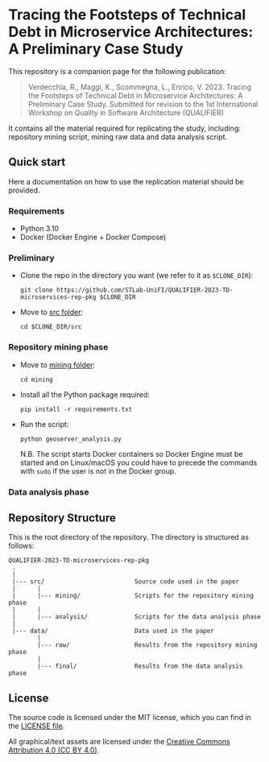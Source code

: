 # Tracing the Footsteps of Technical Debt in Microservice Architectures: A Preliminary Case Study
This repository is a companion page for the following publication:
> Verdecchia, R., Maggi, K., Scommegna, L., Enrico, V. 2023. Tracing the Footsteps of Technical Debt in Microservice Architectures: A Preliminary Case Study. Submitted for revision to the 1st International Workshop on Quality in Software Architecture (QUALIFIER)

It contains all the material required for replicating the study, including: repository mining script, mining raw data and data analysis script.

<!--

## How to cite us
The scientific article describing design, execution, and main results of this study is available [here](https://www.google.com).


If this study is helping your research, consider to cite it is as follows, thanks!

```
@article{,
  title={},
  author={},
  journal={},
  volume={},
  pages={},
  year={},
  publisher={}
}
```
-->

## Quick start
Here a documentation on how to use the replication material should be provided.

### Requirements

- Python 3.10
- Docker (Docker Engine + Docker Compose)

### Preliminary

- Clone the repo in the directory you want (we refer to it as `$CLONE_DIR`):

  ```
  git clone https://github.com/STLab-UniFI/QUALIFIER-2023-TD-microservices-rep-pkg $CLONE_DIR
  ```

- Move to [src folder](src/):

  ```
  cd $CLONE_DIR/src
  ```

### Repository mining phase

- Move to [mining folder](src/mining/):

  ```
  cd mining
  ```

- Install all the Python package required:

  ```
  pip install -r requirements.txt
  ```

- Run the script:

  ```
  python geoserver_analysis.py
  ```


  N.B. The script starts Docker containers so Docker Engine must be started and on Linux/macOS you could have to precede the commands with `sudo` if the user is not in the Docker group.

### Data analysis phase

<!-- TODO -->

## Repository Structure
This is the root directory of the repository. The directory is structured as follows:

    QUALIFIER-2023-TD-microservices-rep-pkg
     .
     |
     |--- src/                         Source code used in the paper
     |      |
     |      |--- mining/               Scripts for the repository mining phase
     |      |
     |      |--- analysis/             Scripts for the data analysis phase
     |
     |--- data/                        Data used in the paper 
            |
            |--- raw/                  Results from the repository mining phase
            |
            |--- final/                Results from the data analysis phase
## License
The source code is licensed under the MIT license, which you can find in the [LICENSE file](LICENSE).

All graphical/text assets are licensed under the [Creative Commons Attribution 4.0 (CC BY 4.0)](https://creativecommons.org/licenses/by/4.0/).
